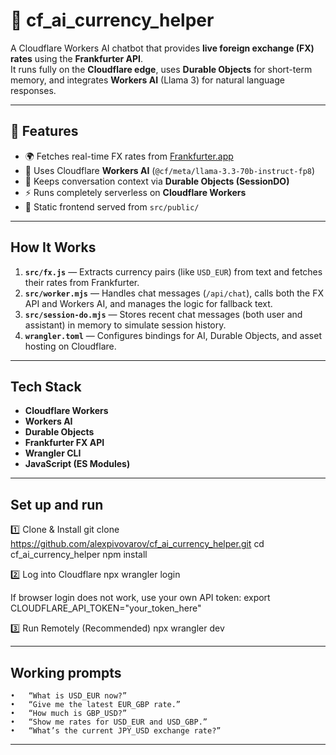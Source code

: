 # 💬 cf_ai_currency_helper

A Cloudflare Workers AI chatbot that provides **live foreign exchange (FX) rates** using the **Frankfurter API**.  
It runs fully on the **Cloudflare edge**, uses **Durable Objects** for short-term memory, and integrates **Workers AI** (Llama 3) for natural language responses.

---

## 🚀 Features
- 🌍 Fetches real-time FX rates from [Frankfurter.app](https://www.frankfurter.app)
- 🤖 Uses Cloudflare **Workers AI** (`@cf/meta/llama-3.3-70b-instruct-fp8`)
- 💾 Keeps conversation context via **Durable Objects (SessionDO)**
- ⚡ Runs completely serverless on **Cloudflare Workers**
- 🧱 Static frontend served from `src/public/`

---

## How It Works

1. **`src/fx.js`** — Extracts currency pairs (like `USD_EUR`) from text and fetches their rates from Frankfurter.  
2. **`src/worker.mjs`** — Handles chat messages (`/api/chat`), calls both the FX API and Workers AI, and manages the logic for fallback text.  
3. **`src/session-do.mjs`** — Stores recent chat messages (both user and assistant) in memory to simulate session history.  
4. **`wrangler.toml`** — Configures bindings for AI, Durable Objects, and asset hosting on Cloudflare.

---

## Tech Stack
- **Cloudflare Workers**
- **Workers AI**
- **Durable Objects**
- **Frankfurter FX API**
- **Wrangler CLI**
- **JavaScript (ES Modules)**

---

## Set up and run
1️⃣ Clone & Install
git clone https://github.com/alexpivovarov/cf_ai_currency_helper.git
cd cf_ai_currency_helper
npm install

2️⃣ Log into Cloudflare
npx wrangler login

If browser login does not work, use your own API token:
export CLOUDFLARE_API_TOKEN="your_token_here"

3️⃣ Run Remotely (Recommended)
npx wrangler dev


---

## Working prompts

	•	“What is USD_EUR now?”
	•	“Give me the latest EUR_GBP rate.”
	•	“How much is GBP_USD?”
	•	“Show me rates for USD_EUR and USD_GBP.”
	•	“What’s the current JPY_USD exchange rate?”

---